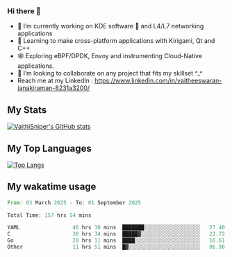 ### Hi there 👋

- 🔭 I’m currently working on KDE software 💓 and L4/L7 networking applications 
- 📖 Learning to make cross-platform applications with Kirigami, Qt and C++
- 🕸️ Exploring eBPF/DPDK, Envoy and instrumenting Cloud-Native applications. 
- 👯 I’m looking to collaborate on any project that fits my skillset ^_^
- Reach me at my LinkedIn : https://www.linkedin.com/in/vaitheeswaran-janakiraman-8231a3200/

## My Stats
[![VaithiSniper's GitHub stats](https://github-readme-stats.vercel.app/api?username=VaithiSniper&hide=stars&theme=radical)](https://github.com/anuraghazra/github-readme-stats)

## My Top Languages

[![Top Langs](https://github-readme-stats.vercel.app/api/top-langs/?username=VaithiSniper&layout=compact)](https://github.com/anuraghazra/github-readme-stats)

## My wakatime usage

<!--START_SECTION:waka-->

```rust
From: 03 March 2025 - To: 01 September 2025

Total Time: 157 hrs 54 mins

YAML                 46 hrs 30 mins  ███████░░░░░░░░░░░░░░░░░░   27.40 %
C                    38 hrs 34 mins  █████▓░░░░░░░░░░░░░░░░░░░   22.72 %
Go                   28 hrs 11 mins  ████░░░░░░░░░░░░░░░░░░░░░   16.61 %
Other                11 hrs 51 mins  █▓░░░░░░░░░░░░░░░░░░░░░░░   06.98 %
```

<!--END_SECTION:waka-->

